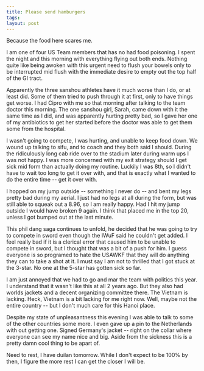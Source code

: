 ```yaml
---
title: Please send hamburgers
tags: 
layout: post
---
```

Because the food here scares me.



I am one of four US Team members that has no had food poisoning. I spent the night and this morning with everything flying out both ends.  Nothing quite like being awoken with this urgent need to flush your bowels only to be interrupted mid flush with the immediate desire to empty out the top half of the GI tract.



Apparently the three sanshou athletes have it much worse than I do, or at least did.  Some of them tried to push through it at first, only to have things get worse.  I had Cipro with me so that morning after talking to the team doctor this morning.  The one sanshou girl, Sarah, came down with it the same time as I did, and was apparently hurting pretty bad, so I gave her one of my antibiotics to get her started before the doctor was able to get them some from the hospital. 



I wasn't going to compete, I was hurting, and unable to keep food down.  We wound up talking to sifu, and to coach and they both said I should.  During the ridiculously long cab ride over to the stadium later during warm ups I was not happy.  I was more concerned with my exit strategy should I get sick mid form than actually doing my routine.  Luckily I was 8th, so I didn't have to wait too long to get it over with, and that is exactly what I wanted to do the entire time -- get it over with. 



I hopped on my jump outside -- something I never do -- and bent my legs pretty bad during my aerial.  I just had no legs at all during the form, but was still able to squeak out a 8.96, so I am really happy.  Had I hit my jump outside I would have broken 9 again. I think that placed me in the top 20, unless I got bumped out at the last minute.



This phil dang saga continues to unfold, he decided that he was going to try to compete in sword even though the IWuF said he couldn't get added<!--, so he tried to go straight to the vietnamese registry helpers and get his name on the list.  I was a bit surprised that he decided to go behind coach's back, but it looks like he got a proper talking to because of it-->.  I feel really bad if it is a clerical error that caused him to be unable to compete in sword, but I thought that was a bit of a push for him. I guess everyone is so programed to hate the USAWKF that they will do anything they can to take a shot at it.  I must say I am not to thrilled that I got stuck at the 3-star.  No one at the 5-star has gotten sick so far.



I am just annoyed that we had to go and mar the team with politics this year.  I understand that it wasn't like this at all 2 years ago.  But they also had worlds jackets and a decent organizing committee there.  The Vietnam is lacking.  Heck, Vietnam is a bit lacking for me right now.  Well, maybe not the entire country -- but I don't much care for this Hanoi place.



Despite my state of unpleasantness this evening I was able to talk to some of the other countries some more.  I even gave up a pin to the Netherlands with out getting one.  Signed Germany's jacket -- right on the collar where everyone can see my name nice and big.  Aside from the sickness this is a pretty damn cool thing to be apart of. 



Need to rest, I have duilan tomorrow.  While I don't expect to be 100% by then, I figure the more rest I can get the closer I will be.

